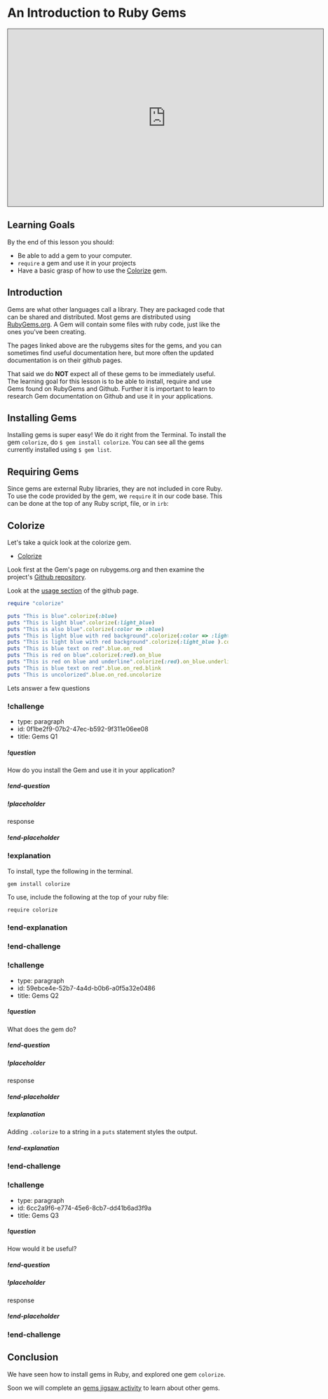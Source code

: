 # An Introduction to Ruby Gems

<iframe src="https://adaacademy.hosted.panopto.com/Panopto/Pages/Embed.aspx?pid=ab20318e-ae2a-444e-a899-ac30004b3499&autoplay=false&offerviewer=true&showtitle=true&showbrand=false&start=0&interactivity=all" height="405" width="720" style="border: 1px solid #464646;" allowfullscreen allow="autoplay"></iframe>

## Learning Goals
By the end of this lesson you should:
- Be able to add a gem to your computer.
- `require` a gem and use it in your projects
- Have a basic grasp of how to use the [Colorize](https://rubygems.org/gems/colorize) gem.

## Introduction
Gems are what other languages call a library. They are packaged code that can be shared and distributed. Most gems are distributed using [RubyGems.org](https://rubygems.org/). A Gem will contain some files with ruby code, just like the ones you've been creating.

The pages linked above are the rubygems sites for the gems, and you can sometimes find useful documentation here, but more often the updated documentation is on their github pages.

That said we do **NOT** expect all of these gems to be immediately useful.  The learning goal for this lesson is to be able to install, require and use Gems found on RubyGems and Github.  Further it is important to learn to research Gem documentation on Github and use it in your applications.  

## Installing Gems
Installing gems is super easy! We do it right from the Terminal. To install the gem `colorize`, do `$ gem install colorize`. You can see all the gems currently installed using `$ gem list`.

## Requiring Gems
Since gems are external Ruby libraries, they are not included in core Ruby. To use the code provided by the gem, we `require` it in our code base. This can be done at the top of any Ruby script, file, or in `irb`:

## Colorize
Let's take a quick look at the colorize gem.

- [Colorize](https://rubygems.org/gems/colorize)

Look first at the Gem's page on rubygems.org and then examine the project's [Github repository](https://github.com/fazibear/colorize).

Look at the [usage section](https://github.com/fazibear/colorize) of the github page.

```ruby
require "colorize"

puts "This is blue".colorize(:blue)
puts "This is light blue".colorize(:light_blue)
puts "This is also blue".colorize(:color => :blue)
puts "This is light blue with red background".colorize(:color => :light_blue, :background => :red)
puts "This is light blue with red background".colorize(:light_blue ).colorize( :background => :red)
puts "This is blue text on red".blue.on_red
puts "This is red on blue".colorize(:red).on_blue
puts "This is red on blue and underline".colorize(:red).on_blue.underline
puts "This is blue text on red".blue.on_red.blink
puts "This is uncolorized".blue.on_red.uncolorize
```

Lets answer a few questions  

<!-- >>>>>>>>>>>>>>>>>>>>>> BEGIN CHALLENGE >>>>>>>>>>>>>>>>>>>>>> -->
<!-- Replace everything in square brackets [] and remove brackets  -->

### !challenge

* type: paragraph
* id: 0f1be2f9-07b2-47ec-b592-9f311e06ee08
* title: Gems Q1
<!-- * points: [1] (optional, the number of points for scoring as a checkpoint) -->
<!-- * topics: [python, pandas] (optional the topics for analyzing points) -->

##### !question

How do you install the Gem and use it in your application?

##### !end-question

##### !placeholder

response

##### !end-placeholder

### !explanation

To install, type the following in the terminal. 
```bash
gem install colorize
```

To use, include the following at the top of your ruby file:
```
require colorize
```

### !end-explanation

### !end-challenge

<!-- ======================= END CHALLENGE ======================= -->

<!-- >>>>>>>>>>>>>>>>>>>>>> BEGIN CHALLENGE >>>>>>>>>>>>>>>>>>>>>> -->
<!-- Replace everything in square brackets [] and remove brackets  -->

### !challenge

* type: paragraph
* id: 59ebce4e-52b7-4a4d-b0b6-a0f5a32e0486
* title: Gems Q2
<!-- * points: [1] (optional, the number of points for scoring as a checkpoint) -->
<!-- * topics: [python, pandas] (optional the topics for analyzing points) -->

##### !question

What does the gem do?

##### !end-question

##### !placeholder

response

##### !end-placeholder

##### !explanation

Adding `.colorize` to a string in a `puts` statement styles the output.

##### !end-explanation

### !end-challenge

<!-- ======================= END CHALLENGE ======================= -->

<!-- >>>>>>>>>>>>>>>>>>>>>> BEGIN CHALLENGE >>>>>>>>>>>>>>>>>>>>>> -->
<!-- Replace everything in square brackets [] and remove brackets  -->

### !challenge

* type: paragraph
* id: 6cc2a9f6-e774-45e6-8cb7-dd41b6ad3f9a
* title: Gems Q3
<!-- * points: [1] (optional, the number of points for scoring as a checkpoint) -->
<!-- * topics: [python, pandas] (optional the topics for analyzing points) -->

##### !question

How would it be useful?

##### !end-question

##### !placeholder

response

##### !end-placeholder


### !end-challenge

<!-- ======================= END CHALLENGE ======================= -->

## Conclusion

We have seen how to install gems in Ruby, and explored one gem `colorize`.

Soon we will complete an [gems jigsaw activity](./02-gems-jigsaw.md) to learn about other gems. 
